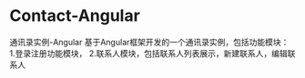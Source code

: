 # Contact-Angular
通讯录实例-Angular
基于Angular框架开发的一个通讯录实例，包括功能模块：
1.登录注册功能模块，
2.联系人模块，包括联系人列表展示，新建联系人，编辑联系人
